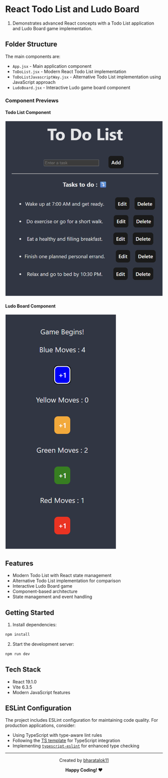 # React Todo List and Ludo Board

1. Demonstrates advanced React concepts with a Todo List application and Ludo Board game implementation.

## Folder Structure

The main components are:
- `App.jsx` - Main application component
- `ToDoList.jsx` - Modern React Todo List implementation
- `ToDoListJavascriptWay.jsx` - Alternative Todo List implementation using JavaScript approach
- `LudoBoard.jsx` - Interactive Ludo game board component

### Component Previews

#### Todo List Component
![Todo List Interface](./src/assets/ToDo.png)

#### Ludo Board Component
![Ludo Game Interface](./src/assets/LudoButtons.png)

## Features

- Modern Todo List with React state management
- Alternative Todo List implementation for comparison
- Interactive Ludo Board game
- Component-based architecture
- State management and event handling

## Getting Started

1. Install dependencies:
```bash
npm install
```

2. Start the development server:
```bash
npm run dev
```


## Tech Stack

- React 19.1.0
- Vite 6.3.5
- Modern JavaScript features


## ESLint Configuration

The project includes ESLint configuration for maintaining code quality. For production applications, consider:
- Using TypeScript with type-aware lint rules
- Following the [TS template](https://github.com/vitejs/vite/tree/main/packages/create-vite/template-react-ts) for TypeScript integration
- Implementing [`typescript-eslint`](https://typescript-eslint.io) for enhanced type checking

<hr/>
<div align="center">

Created by [bharatalok11](https://github.com/bharatalok11)

**Happy Coding! ❤️**

</div>
